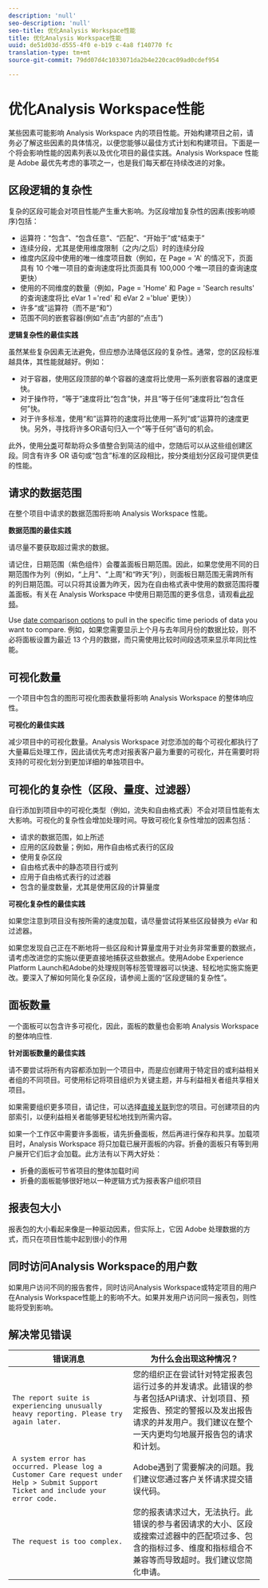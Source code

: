 ```yaml
---
description: 'null'
seo-description: 'null'
seo-title: 优化Analysis Workspace性能
title: 优化Analysis Workspace性能
uuid: de51d03d-d555-4f0 e-b19 c-4a8 f140770 fc
translation-type: tm+mt
source-git-commit: 79dd07d4c1033071da2b4e220cac09ad0cdef954

---
```



# 优化Analysis Workspace性能

某些因素可能影响 Analysis Workspace 内的项目性能。开始构建项目之前，请务必了解这些因素的具体情况，以便您能够以最佳方式计划和构建项目。下面是一个将会影响性能的因素列表以及优化项目的最佳实践。Analysis Workspace 性能是 Adobe 最优先考虑的事项之一，也是我们每天都在持续改进的对象。

## 区段逻辑的复杂性

复杂的区段可能会对项目性能产生重大影响。为区段增加复杂性的因素(按影响顺序)包括：

* 运算符：“包含”、“包含任意”、“匹配”、“开始于”或“结束于”
* 连续分段，尤其是使用维度限制（之内/之后）时的连续分段
* 维度内区段中使用的唯一维度项目数（例如，在 Page = 'A' 的情况下，页面具有 10 个唯一项目的查询速度将比页面具有 100,000 个唯一项目的查询速度更快）
* 使用的不同维度的数量（例如，Page = 'Home' 和 Page = 'Search results' 的查询速度将比 eVar 1 ='red' 和 eVar 2 ='blue' 更快））
* 许多“或”运算符（而不是“和”）
* 范围不同的嵌套容器(例如“点击”内部的“点击”)

**逻辑复杂性的最佳实践**

虽然某些复杂因素无法避免，但应想办法降低区段的复杂性。通常，您的区段标准越具体，其性能就越好。例如：

* 对于容器，使用区段顶部的单个容器的速度将比使用一系列嵌套容器的速度更快。
* 对于操作符，“等于”速度将比“包含”快，并且“等于任何”速度将比“包含任何”快。
* 对于许多标准，使用“和”运算符的速度将比使用一系列“或”运算符的速度更快。另外，寻找将许多OR语句归入一个“等于任何”语句的机会。

此外，使用[分类](/help/components/c-classifications2/c-classifications.md)可帮助将众多值整合到简洁的组中，您随后可以从这些组创建区段。同含有许多 OR 语句或“包含”标准的区段相比，按分类组划分区段可提供更佳的性能。

## 请求的数据范围

在整个项目中请求的数据范围将影响 Analysis Workspace 性能。

**数据范围的最佳实践**

请尽量不要获取超过需求的数据。

请记住，日期范围（紫色组件）会覆盖面板日期范围。因此，如果您使用不同的日期范围作为列（例如，“上月”、“上周”和“昨天”列），则面板日期范围无需跨所有的列日期范围。可以只将其设置为昨天，因为在自由格式表中使用的数据范围将覆盖面板。有关在 Analysis Workspace 中使用日期范围的更多信息，请观看[此视频](https://www.youtube.com/watch?v=ybmv6EBmhn0)。

Use [date comparison options](../../analyze/analysis-workspace/components/calendar-date-ranges/time-comparison.md#concept_93BCAD81B7A54ABBBA5CD9E419F6F764) to pull in the specific time periods of data you want to compare. 例如，如果您需要显示上个月与去年同月份的数据比较，则不必将面板设置为最近 13 个月的数据，而只需使用比较时间段选项来显示年同比性能。

## 可视化数量

一个项目中包含的图形可视化图表数量将影响 Analysis Workspace 的整体响应性。

**可视化的最佳实践**

减少项目中的可视化数量。Analysis Workspace 对您添加的每个可视化都执行了大量幕后处理工作，因此请优先考虑对报表客户最为重要的可视化，并在需要时将支持的可视化划分到更加详细的单独项目中。

## 可视化的复杂性（区段、量度、过滤器）

自行添加到项目中的可视化类型（例如，流失和自由格式表）不会对项目性能有太大影响。可视化的复杂性会增加处理时间。导致可视化复杂性增加的因素包括：

* 请求的数据范围，如上所述
* 应用的区段数量；例如，用作自由格式表行的区段
* 使用复杂区段
* 自由格式表中的静态项目行或列
* 应用于自由格式表行的过滤器
* 包含的量度数量，尤其是使用区段的计算量度

**可视化复杂性的最佳实践**

如果您注意到项目没有按所需的速度加载，请尽量尝试将某些区段替换为 eVar 和过滤器。

如果您发现自己正在不断地将一些区段和计算量度用于对业务非常重要的数据点，请考虑改进您的实施以便更直接地捕获这些数据点。使用Adobe Experience Platform Launch和Adobe的处理规则等标签管理器可以快速、轻松地实施实施更改。要深入了解如何简化复杂区段，请参阅上面的“区段逻辑的复杂性”。

## 面板数量

一个面板可以包含许多可视化，因此，面板的数量也会影响 Analysis Workspace 的整体响应性.

**针对面板数量的最佳实践**

请不要尝试将所有内容都添加到一个项目中，而是应创建用于特定目的或利益相关者组的不同项目。可使用标记将项目组织为关键主题，并与利益相关者组共享相关项目。

如果需要组织更多项目，请记住，可以选择[直接关联](https://www.youtube.com/watch?v=6IOEewflG2U)到您的项目。可创建项目的内部索引，以便利益相关者能够更轻松地找到所需内容。

如果一个工作区中需要许多面板，请先折叠面板，然后再进行保存和共享。加载项目时，Analysis Workspace 将只加载已展开面板的内容。折叠的面板只有等到用户展开它们后才会加载。此方法有以下两大好处：

* 折叠的面板可节省项目的整体加载时间
* 折叠的面板能够很好地以一种逻辑方式为报表客户组织项目

## 报表包大小

报表包的大小看起来像是一种驱动因素，但实际上，它因 Adobe 处理数据的方式，而只在项目性能中起到很小的作用

## 同时访问Analysis Workspace的用户数

如果用户访问不同的报告套件，同时访问Analysis Workspace或特定项目的用户在Analysis Workspace性能上的影响不大。如果并发用户访问同一报表包，则性能将受到影响。

## 解决常见错误

| 错误消息 | 为什么会出现这种情况？ |
|---|---|
| `The report suite is experiencing unusually heavy reporting. Please try again later.` | 您的组织正在尝试针对特定报表包运行过多的并发请求。此错误的参与者包括API请求、计划项目、预定报告、预定的警报以及发出报告请求的并发用户。我们建议在整个一天内更均匀地展开报告包的请求和计划。 |
| `A system error has occurred. Please log a Customer Care request under Help > Submit Support Ticket and include your error code.` | Adobe遇到了需要解决的问题。我们建议您通过客户关怀请求提交错误代码。 |
| `The request is too complex.` | 您的报表请求过大，无法执行。此错误的参与者因请求的大小、区段或搜索过滤器中的匹配项过多、包含的指标过多、维度和指标组合不兼容等而导致超时。我们建议您简化申请。 |
